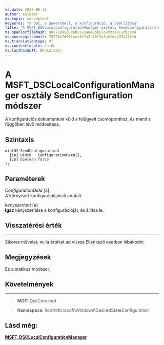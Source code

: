 ```yaml
---
ms.date: 2017-06-12
author: eslesar
ms.topic: conceptual
keywords: "a DSC, a powershell, a konfiguráció, a beállítása"
title: "A MSFT_DSCLocalConfigurationManager osztály SendConfiguration módszer"
ms.openlocfilehash: 8457189538ceb0181a8e65b57a9fc3e911cbcec4
ms.sourcegitcommit: 75f70c7df01eea5e7a2c16f9a3ab1dd437a1f8fd
ms.translationtype: MT
ms.contentlocale: hu-HU
ms.lasthandoff: 06/12/2017
---
```

# <a name="sendconfiguration-method-of-the-msftdsclocalconfigurationmanager-class"></a>A MSFT_DSCLocalConfigurationManager osztály SendConfiguration módszer

A konfigurációs dokumentum küld a felügyelt csomóponthoz, és menti a függőben lévő módosítása.

<a name="syntax"></a>Szintaxis
------

```mof
uint32 SendConfiguration(
  [in] uint8   ConfigurationData[],
  [in] boolean force
);
```

<a name="parameters"></a>Paraméterek
----------

*ConfigurationData* \[a\]  
A környezet konfigurációjának adatait.

*kényszerített* \[a\]  
**Igaz** kényszerítése a konfigurációját, és állítsa le.

## <a name="return-value"></a>Visszatérési érték
------------

Sikeres művelet; nulla értéket ad vissza Ellenkező esetben hibakódot.

## <a name="remarks"></a>Megjegyzések

Ez a statikus módszer.

## <a name="requirements"></a>Követelmények
------------
>**MOF:** DscCore.mof

>**Namespace**: Root\Microsoft\Windows\DesiredStateConfiguration


## <a name="see-also"></a>Lásd még:


[**MSFT_DSCLocalConfigurationManager**](msft-dsclocalconfigurationmanager.md)


 

 



